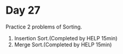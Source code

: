 # Day 27

Practice 2 problems of Sorting.

1. Insertion Sort.(Completed by HELP 15min)
2. Merge Sort.(Completed by HELP 15min)

